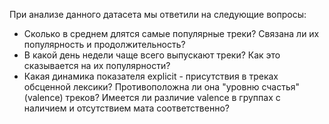 При анализе данного датасета мы ответили на следующие вопросы:

- Сколько в среднем длятся самые популярные треки? Связана ли  их популярность и продолжительность?
- В какой день недели чаще всего выпускают треки? Как это сказывается на их популярности?
- Какая динамика показателя explicit - присутствия в треках обсценной лексики? Противоположна ли она "уровню счастья" (valence) треков? Имеется ли различие valence в группах с наличием и отсутствием мата соответственно?
